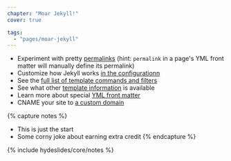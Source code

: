 ```yaml
---
chapter: "Moar Jekyll!"
cover: true

tags:
  - "pages/moar-jekyll"
---
```


* Experiment with pretty [permalinks](https://github.com/mojombo/jekyll/wiki/Permalinks) (hint: `permalink` in a page's YML front matter will manually define its permalink)
* Customize how Jekyll works [in the configurationn](https://github.com/mojombo/jekyll/wiki/Configuration)
* See the [full list of template commands and filters](https://github.com/shopify/liquid/wiki/liquid-for-designers)
* See what other [template information](https://github.com/mojombo/jekyll/wiki/Template-Data) is available
* Learn more about special [YML front matter](https://github.com/mojombo/jekyll/wiki/YAML-Front-Matter)
* CNAME your site to [a custom domain](https://help.github.com/articles/setting-up-a-custom-domain-with-pages)

{% capture notes %}
* This is just the start
* Some corny joke about earning extra credit
{% endcapture %}

{% include hydeslides/core/notes %}